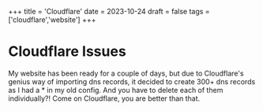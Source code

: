 +++
title = 'Cloudflare'
date = 2023-10-24
draft = false
tags = ['cloudflare','website']
+++

# Cloudflare Issues

My website has been ready for a couple of days, but due to Cloudflare's genius way of importing dns records, it decided to create 300+ dns records as I had a * in my old config. And you have to delete each of them individually?! Come on Cloudflare, you are better than that.

